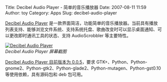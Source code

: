 Title: Decibel Audio Player - 简单的音乐播放器
Date: 2007-08-11 11:59
Author: toy
Category: Apps
Slug: decibel-audio-player

[Decibel Audio Player](http://decibel.silent-blade.org/)
是一款界面简洁，功能简单的音乐播放器。当前具有播放列表支持、能够浏览文件系统、支持系统托盘、歌曲改变时可以显示桌面通知、可以更改即时通讯工具的状态、支持
AudioScrobbler 等主要特性。

[![Decibel Audio
Player](http://i.linuxtoy.org/i/2007/08/decibel_s.png)](http://i.linuxtoy.org/i/2007/08/decibel.png)  
*Decibel Audio Player 屏幕截图*

[Decibel Audio Player 目前版本为
0.0.5](http://decibel.silent-blade.org/index.php?n=Main.Download)，要求
GTK+、Python、Python-gnome2、Python-gtk2、Python-glade2、Python-mutagen、Python-gst0.10
等使用依赖，具有源码包和 deb 包可用。
